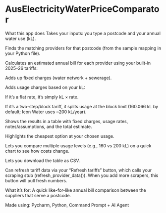 # AusElectricityWaterPriceComparator
What this app does
Takes your inputs: you type a postcode and your annual water use (kL).

Finds the matching providers for that postcode (from the sample mapping in your Python file).

Calculates an estimated annual bill for each provider using your built-in 2025–26 tariffs:

Adds up fixed charges (water network + sewerage).

Adds usage charges based on your kL:

If it’s a flat rate, it’s simply kL × rate.

If it’s a two-step/block tariff, it splits usage at the block limit (160.066 kL by default; Icon Water uses ~200 kL/year).

Shows the results in a table with fixed charges, usage rates, notes/assumptions, and the total estimate.

Highlights the cheapest option at your chosen usage.

Lets you compare multiple usage levels (e.g., 160 vs 200 kL) on a quick chart to see how costs change.

Lets you download the table as CSV.

Can refresh tariff data via your “Refresh tariffs” button, which calls your scraping stub (refresh_provider_data()). When you add more scrapers, this button will pull fresh numbers.

What it’s for:
A quick like-for-like annual bill comparison between the suppliers that serve a postcode.

Made using:
Pycharm, Python, Command Prompt + AI Agent
